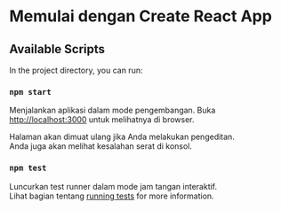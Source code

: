 # Memulai dengan Create React App



## Available Scripts

In the project directory, you can run:

### `npm start`
Menjalankan aplikasi dalam mode pengembangan.
Buka [http://localhost:3000](http://localhost:3000) untuk melihatnya di browser.

Halaman akan dimuat ulang jika Anda melakukan pengeditan.\
Anda juga akan melihat kesalahan serat di konsol.

### `npm test`
Luncurkan test runner dalam mode jam tangan interaktif.\
Lihat bagian tentang [running tests](https://facebook.github.io/create-react-app/docs/running-tests) for more information.


